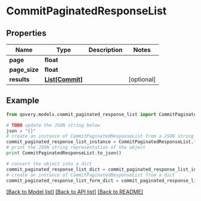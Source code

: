 # CommitPaginatedResponseList


## Properties

Name | Type | Description | Notes
------------ | ------------- | ------------- | -------------
**page** | **float** |  | 
**page_size** | **float** |  | 
**results** | [**List[Commit]**](Commit.md) |  | [optional] 

## Example

```python
from qovery.models.commit_paginated_response_list import CommitPaginatedResponseList

# TODO update the JSON string below
json = "{}"
# create an instance of CommitPaginatedResponseList from a JSON string
commit_paginated_response_list_instance = CommitPaginatedResponseList.from_json(json)
# print the JSON string representation of the object
print CommitPaginatedResponseList.to_json()

# convert the object into a dict
commit_paginated_response_list_dict = commit_paginated_response_list_instance.to_dict()
# create an instance of CommitPaginatedResponseList from a dict
commit_paginated_response_list_form_dict = commit_paginated_response_list.from_dict(commit_paginated_response_list_dict)
```
[[Back to Model list]](../README.md#documentation-for-models) [[Back to API list]](../README.md#documentation-for-api-endpoints) [[Back to README]](../README.md)


